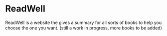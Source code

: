 # ReadWell
ReadWell is a website the gives a summary for all sorts of books to help you choose the one you want. (still a work in progress, more books to be added)
